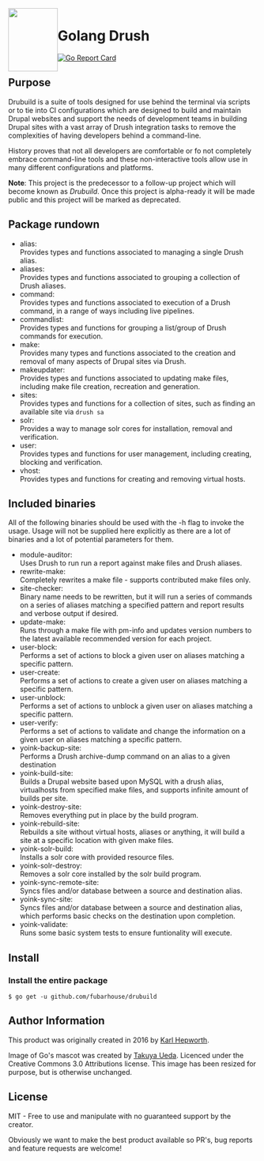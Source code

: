 <img style="float:left" alight="left" height="128px" width="100px" src="https://github.com/fubarhouse/ansible-role-golang/raw/master/gopher.png">

# Golang Drush

[![Go Report Card](https://goreportcard.com/badge/github.com/fubarhouse/drubuild)](https://goreportcard.com/report/github.com/fubarhouse/drubuild)

## Purpose

Drubuild is a suite of tools designed for use behind the terminal via scripts or to tie into CI configurations which are designed to build and maintain Drupal websites and support the needs of development teams in building Drupal sites with a vast array of Drush integration tasks to remove the complexities of having developers behind a command-line.

History proves that not all developers are comfortable or fo not completely embrace command-line tools and these non-interactive tools allow use in many different configurations and platforms.

**Note**: This project is the predecessor to a follow-up project which will become known as *Drubuild*. Once this project is alpha-ready it will be made public and this project will be marked as deprecated.

## Package rundown

* alias:  
  Provides types and functions associated to managing a single Drush alias.
* aliases:  
  Provides types and functions associated to grouping a collection of Drush aliases.
* command:  
  Provides types and functions associated to execution of a Drush command, in a range of ways including live pipelines.
* commandlist:  
  Provides types and functions for grouping a list/group of Drush commands for execution.
* make:  
  Provides many types and functions associated to the creation and removal of many aspects of Drupal sites via Drush.
* makeupdater:  
  Provides types and functions associated to updating make files, including make file creation, recreation and generation.
* sites:  
  Provides types and functions for a collection of sites, such as finding an available site via `drush sa`
* solr:  
  Provides a way to manage solr cores for installation, removal and verification.
* user:  
  Provides types and functions for user management, including creating, blocking and verification.
* vhost:  
  Provides types and functions for creating and removing virtual hosts.

## Included binaries

All of the following binaries should be used with the -h flag to invoke the usage. Usage will not be supplied here explicitly as there are a lot of binaries and a lot of potential parameters for them.

* module-auditor:  
  Uses Drush to run run a report against make files and Drush aliases.
* rewrite-make:  
  Completely rewrites a make file - supports contributed make files only.
* site-checker:  
  Binary name needs to be rewritten, but it will run a series of commands on a series of aliases matching a specified pattern and report results and verbose output if desired.
* update-make:  
  Runs through a make file with pm-info and updates version numbers to the latest available recommended version for each project.
* user-block:  
  Performs a set of actions to block a given user on aliases matching a specific pattern.
* user-create:  
  Performs a set of actions to create a given user on aliases matching a specific pattern.
* user-unblock:  
  Performs a set of actions to unblock a given user on aliases matching a specific pattern.
* user-verify:  
  Performs a set of actions to validate and change the information on a given user on aliases matching a specific pattern.
* yoink-backup-site:  
  Performs a Drush archive-dump command on an alias to a given destination
* yoink-build-site:  
  Builds a Drupal website based upon MySQL with a drush alias, virtualhosts from specified make files, and supports infinite amount of builds per site.
* yoink-destroy-site:  
  Removes everything put in place by the build program. 
* yoink-rebuild-site:  
  Rebuilds a site without virtual hosts, aliases or anything, it will build a site at a specific location with given make files.
* yoink-solr-build:  
  Installs a solr core with provided resource files.
* yoink-solr-destroy:  
  Removes a solr core installed by the solr build program.
* yoink-sync-remote-site:  
  Syncs files and/or database between a source and destination alias.
* yoink-sync-site:  
  Syncs files and/or database between a source and destination alias, which performs basic checks on the destination upon completion.
* yoink-validate:  
  Runs some basic system tests to ensure funtionality will execute.

## Install

### Install the entire package
```console
$ go get -u github.com/fubarhouse/drubuild
```

## Author Information

This product was originally created in 2016 by [Karl Hepworth](https://twitter.com/fubarhouse).

Image of Go's mascot was created by [Takuya Ueda](https://twitter.com/tenntenn). Licenced under the Creative Commons 3.0 Attributions license. This image has been resized for purpose, but is otherwise unchanged.

## License

MIT - Free to use and manipulate with no guaranteed support by the creator.

Obviously we want to make the best product available so PR's, bug reports and feature requests are welcome! 